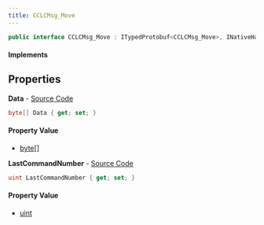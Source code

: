 ```yaml
---
title: CCLCMsg_Move
---
```


```csharp
public interface CCLCMsg_Move : ITypedProtobuf<CCLCMsg_Move>, INativeHandle, INetMessage<CCLCMsg_Move>, IDisposable
```

#### Implements

## Properties

**Data** - [Source Code](https://github.com/swiftly-solution/swiftlys2/blob/main/managed/src/SwiftlyS2.Generated/Protobufs/Interfaces/CCLCMsg_Move.cs#L18)

```csharp
byte[] Data { get; set; }
```

#### Property Value

- [byte](https://learn.microsoft.com/dotnet/api/system.byte)[]

**LastCommandNumber** - [Source Code](https://github.com/swiftly-solution/swiftlys2/blob/main/managed/src/SwiftlyS2.Generated/Protobufs/Interfaces/CCLCMsg_Move.cs#L21)

```csharp
uint LastCommandNumber { get; set; }
```

#### Property Value

- [uint](https://learn.microsoft.com/dotnet/api/system.uint32)

